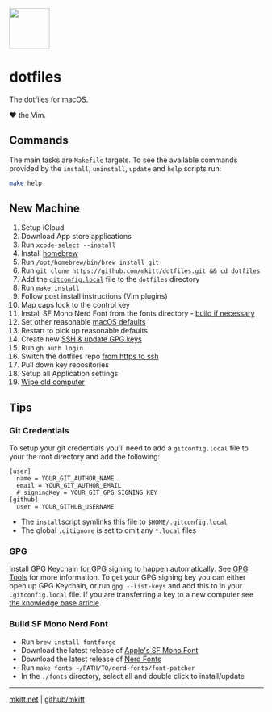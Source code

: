 <img src="https://mkitt.net/apple-touch-icon.png" width="80px" height="80px" />

# dotfiles

The dotfiles for macOS.

&hearts; the Vim.

## Commands

The main tasks are `Makefile` targets. To see the available commands provided by
the `install`, `uninstall`, `update` and `help` scripts run:

```sh
make help
```

## New Machine

1. Setup iCloud
1. Download App store applications
1. Run `xcode-select --install`
1. Install [homebrew][homebrew]
1. Run `/opt/homebrew/bin/brew install git`
1. Run `git clone https://github.com/mkitt/dotfiles.git && cd dotfiles`
1. Add the [`gitconfig.local`](#git-credentials) file to the `dotfiles` directory
1. Run `make install`
1. Follow post install instructions (Vim plugins)
1. Map caps lock to the control key
1. Install SF Mono Nerd Font from the fonts directory - [build if necessary](#build-sf-mono-nerd-font)
1. Set other reasonable [macOS defaults][macos_defaults]
1. Restart to pick up reasonable defaults
1. Create new [SSH & update GPG keys][gh-ssh-gpg]
1. Run `gh auth login`
1. Switch the dotfiles repo [from https to ssh][git-remotes]
1. Pull down key repositories
1. Setup all Application settings
1. [Wipe old computer][wipe]

## Tips

### Git Credentials

To setup your git credentials you'll need to add a `gitconfig.local` file to
your the root directory and add the following:

```
[user]
  name = YOUR_GIT_AUTHOR_NAME
  email = YOUR_GIT_AUTHOR_EMAIL
  # signingKey = YOUR_GIT_GPG_SIGNING_KEY
[github]
  user = YOUR_GITHUB_USERNAME
```

- The `install`script symlinks this file to `$HOME/.gitconfig.local`
- The global `.gitignore` is set to omit any `*.local` files

### GPG

Install GPG Keychain for GPG signing to happen automatically. See [GPG
Tools][gpg_tools] for more information. To get your GPG signing key you can
either open up GPG Keychain, or run `gpg --list-keys` and add this to in your
`.gitconfig.local` file. If you are transferring a key to a new computer
see [the knowledge base article][gpg_transfer]

### Build SF Mono Nerd Font

- Run `brew install fontforge`
- Download the latest release of [Apple's SF Mono Font][applesfmono]
- Download the latest release of [Nerd Fonts][nerdfonts]
- Run `make fonts ~/PATH/TO/nerd-fonts/font-patcher`
- In the `./fonts` directory, select all and double click to install/update

---

[mkitt.net][mkitt.net] | [github/mkitt][github]

<!-- Markdown Links! -->

[applesfmono]: https://developer.apple.com/fonts/ "apple sf mono"
[gh-ssh-gpg]: https://github.com/settings/keys
[git-remotes]: https://help.github.com/en/github/using-git/changing-a-remotes-url#switching-remote-urls-from-https-to-ssh
[github]: https://github.com/mkitt "github.com/mkitt"
[gpg_tools]: https://gpgtools.org/ "gpg tools"
[gpg_transfer]: https://gpgtools.tenderapp.com/kb/gpg-keychain-faq/backup-or-transfer-your-keys "transfer gpg"
[homebrew]: https://brew.sh "homebrew's home"
[macos_defaults]: http://mths.be/macos "macos defaults"
[mkitt.net]: https://mkitt.net "🏔"
[nerdfonts]: https://github.com/ryanoasis/nerd-fonts "nerd fonts"
[wipe]: https://support.apple.com/en-us/HT201065 "wipe"
